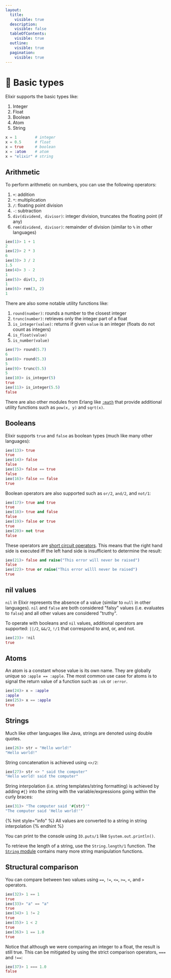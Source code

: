 ```yaml
---
layout:
  title:
    visible: true
  description:
    visible: false
  tableOfContents:
    visible: true
  outline:
    visible: true
  pagination:
    visible: true
---
```


# 🐒 Basic types

Elixir supports the basic types like:

1. Integer
2. Float
3. Boolean
4. Atom
5. String

```elixir
x = 1        # integer
x = 0.5      # float
x = true     # boolean
x = :atom    # atom
x = "elixir" # string
```

## Arithmetic

To perform arithmetic on numbers, you can use the following operators:

1. `+`: addition
2. `*`: multiplication
3. `/`: floating point division
4. `-`: subtraction
5. `div(dividend, divisor)`: integer division, truncates the floating point (if any)
6. `rem(dividend, divisor)`: remainder of division (similar to `%` in other languages)

```elixir
iex(1)> 1 + 1
2
iex(2)> 2 * 3
6
iex(3)> 3 / 2
1.5
iex(4)> 3 - 2
1
iex(5)> div(3, 2)
1
iex(6)> rem(3, 2)
1
```

There are also some notable utility functions like:

1. `round(number)`: rounds a number to the closest integer
2. `trunc(number)`: retrieves only the integer part of a float
3. `is_integer(value)`: returns if given `value` is an integer (floats do not count as integers)
4. `is_float(value)`
5. `is_number(value)`

```elixir
iex(7)> round(5.7)
6
iex(8)> round(5.3)
5
iex(9)> trunc(5.5)
5
iex(10)> is_integer(5)
true
iex(11)> is_integer(5.5)
false
```

There are also other modules from Erlang like [`:math`](https://www.google.com/search?client=firefox-b-d\&q=%3Amath+erlang) that provide additional utility functions such as `pow(x, y)` and `sqrt(x)`.

## Booleans

Elixir supports `true` and `false` as boolean types (much like many other languages):

```elixir
iex(13)> true
true
iex(14)> false
false
iex(15)> false == true
false
iex(16)> false == false
true
```

Boolean operators are also supported such as `or/2`, `and/2`, and `not/1`:

```elixir
iex(17)> true and true
true
iex(18)> true and false
false
iex(19)> false or true
true
iex(20)> not true
false
```

These operators are [short circuit operators](https://en.wikipedia.org/wiki/Short-circuit\_evaluation). This means that the right hand side is executed iff the left hand side is insufficient to determine the result:

```elixir
iex(21)> false and raise("This error will never be raised")
false
iex(22)> true or raise("This error willl never be raised")
true
```

## nil values

`nil` in Elixir represents the absence of a value (similar to `null` in other languages). `nil` and `false` are both considered "falsy" values (i.e. evaluates to `false`) and all other values are considered "truthy".

To operate with booleans and `nil` values, additional operators are supported: `||/2`, `&&/2`, `!/1` that correspond to and, or, and not.

```elixir
iex(23)> !nil
true
```

## Atoms

An atom is a constant whose value is its own name. They are globally unique so `:apple == :apple`. The most common use case for atoms is to signal the return value of a function such as `:ok` or `:error`.

```elixir
iex(24)> x = :apple
:apple
iex(25)> x == :apple
true
```

## Strings

Much like other languages like Java, strings are denoted using double quotes.

```elixir
iex(26)> str = "Hello world!"
"Hello world!"
```

String concatenation is achieved using `<>/2`:

```elixir
iex(27)> str <> " said the computer"
"Hello world! said the computer"
```

String interpolation (i.e. string templates/string formatting) is achieved by adding `#{}` into the string with the variable/expressions going within the curly braces:

```elixir
iex(31)> "The computer said '#{str}'"
"The computer said 'Hello world!'"
```

{% hint style="info" %}
All values are converted to a string in string interpolation
{% endhint %}

You can print to the console using `IO.puts/1` like `System.out.println()`.

To retrieve the length of a string, use the `String.length/1` function. The [`String` module](https://hexdocs.pm/elixir/1.12/String.html) contains many more string manipulation functions.

## Structural comparison

You can compare between two values using `==`, `!=`, `<=`, `>=`, `<`, and `>` operators.

```elixir
iex(32)> 1 == 1
true
iex(33)> "a" == "a"
true
iex(34)> 1 != 2
true
iex(35)> 1 < 2
true
iex(36)> 1 == 1.0
true
```

Notice that although we were comparing an integer to a float, the result is still true. This can be mitigated by using the strict comparison operators, `===` and `!==`:

```elixir
iex(37)> 1 === 1.0
false
```
